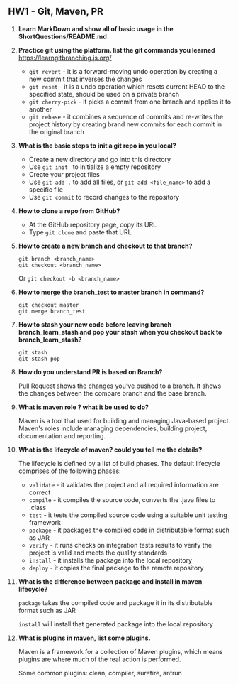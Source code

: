 ## HW1 - Git, Maven, PR

1. **Learn MarkDown and show all of basic usage in the ShortQuestions/README.md**

2.  **Practice git using the platform. list the git commands you learned** https://learngitbranching.js.org/
    - ```git revert``` - it is a forward-moving undo operation by creating a new commit that inverses the changes
    - ```git reset``` - it is a undo operation which resets current HEAD to the specified state, should be used on a private branch
    - ```git cherry-pick``` - it picks a commit from one branch and applies it to another
    - ```git rebase``` - it combines a sequence of commits and re-writes the project history by creating brand new commits for each commit in the original branch

3. **What is the basic steps to init a git repo in you local?**
   - Create a new directory and go into this directory
   - Use ```git init ``` to initialize a empty repository
   - Create your project files
   - Use ```git add .``` to add all files, or ```git add <file_name>``` to add a specific file
   - Use ```git commit``` to record changes to the repository

4. **How to clone a repo from GitHub?**
   - At the GitHub repository page, copy its URL
   - Type ```git clone``` and paste that URL   

5. **How to create a new branch and checkout to that branch?**

   ```
   git branch <branch_name> 
   git checkout <branch_name>
   ```

   Or ```git checkout -b <branch_name>```

6. **How to merge the branch_test to master branch in command?**

   ```
   git checkout master
   git merge branch_test
   ```

7. **How to stash your new code before leaving branch branch_learn_stash and pop your stash when you checkout back to branch_learn_stash?**

   ```
   git stash
   git stash pop
   ```

8. **How do you understand PR is based on Branch?**

   Pull Request shows the changes you've pushed to a branch. It shows the changes between the compare branch and the base branch. 

9. **What is maven role ? what it be used to do?**

   Maven is a tool that used for building and managing Java-based project. Maven's roles include managing dependencies, building project, documentation and reporting.

10. **What is the lifecycle of maven? could you tell me the details?**

    The lifecycle is defined by a list of build phases. The default lifecycle comprises of the following phases:

    - ```validate``` - it validates the project and all required information are correct
    - ```compile``` - it compiles the source code, converts the .java files to .class
    - ```test``` - it tests the compiled source code using a suitable unit testing framework
    - ```package``` - it packages the compiled code in distributable format such as JAR
    - ```verify``` - it runs checks on integration tests results to verify the project is valid and meets the quality standards
    - ```install``` - it installs the package into the local repository
    - ```deploy``` - it copies the final package to the remote repository

11. **What is the difference between package and install in maven lifecycle?**

    ```package``` takes the compiled code and package it in its distributable format such as JAR

    ```install``` will install that generated package into the local repository

12. **What is plugins in maven, list some plugins.**

    Maven is a framework for a collection of Maven plugins, which means plugins are where much of the real action is performed. 

    Some common plugins: clean, compiler, surefire, antrun
